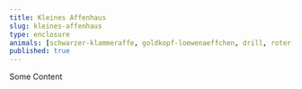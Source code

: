 ```yaml
---
title: Kleines Affenhaus
slug: kleines-affenhaus
type: enclosure
animals: [schwarzer-klammeraffe, goldkopf-loewenaeffchen, drill, roter-vari]
published: true
---
```

Some Content
